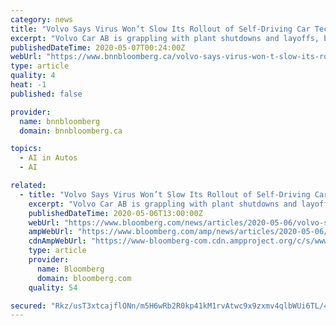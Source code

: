 ```yaml
---
category: news
title: "Volvo Says Virus Won’t Slow Its Rollout of Self-Driving Car Tech"
excerpt: "Volvo Car AB is grappling with plant shutdowns and layoffs, but one thing it’s not doing amid the fallout from the coronavirus pandemic is pumping the brakes on autonomous driving development."
publishedDateTime: 2020-05-07T00:24:00Z
webUrl: "https://www.bnnbloomberg.ca/volvo-says-virus-won-t-slow-its-rollout-of-self-driving-car-tech-1.1432202"
type: article
quality: 4
heat: -1
published: false

provider:
  name: bnnbloomberg
  domain: bnnbloomberg.ca

topics:
  - AI in Autos
  - AI

related:
  - title: "Volvo Says Virus Won’t Slow Its Rollout of Self-Driving Car Tech"
    excerpt: "Volvo Car AB is grappling with plant shutdowns and layoffs, but one thing it’s not doing amid the fallout from the coronavirus pandemic is pumping the brakes on autonomous driving development."
    publishedDateTime: 2020-05-06T13:00:00Z
    webUrl: "https://www.bloomberg.com/news/articles/2020-05-06/volvo-says-virus-won-t-slow-its-rollout-of-self-driving-car-tech"
    ampWebUrl: "https://www.bloomberg.com/amp/news/articles/2020-05-06/volvo-says-virus-won-t-slow-its-rollout-of-self-driving-car-tech"
    cdnAmpWebUrl: "https://www-bloomberg-com.cdn.ampproject.org/c/s/www.bloomberg.com/amp/news/articles/2020-05-06/volvo-says-virus-won-t-slow-its-rollout-of-self-driving-car-tech"
    type: article
    provider:
      name: Bloomberg
      domain: bloomberg.com
    quality: 54

secured: "Rkz/usT3xtcajflONn/m5H6wRb2R0kp41kM1rvAtwc9x9zxmv4qlbWUi6TL/4Jq2jQtWLhyzDLBwyfszdGfV52jr1bkIwnEdhpRfnUSTcgWcAwzHs9kH3a60Yn4YnQUXCikH7ifn/q0X2aOjiryFmtVPEZZauTQkEp6g5LaB2yJRBDeOVMZGBFaZM5wdrkVHAcJmh8+ZmOtizIP0CERNeneWOkjn4CJM3z/el9iHlZ+7blEK9NKvZEIqG2V8zbGb9Wr3c2O0pwXHQ1FB+Xr1ISuJqVII5mA8LHUNTHM8+iGFD5/KB2fjX+QsINA4fcLF;cojZVOJYbZY+u5YGZCYCHQ=="
---
```


